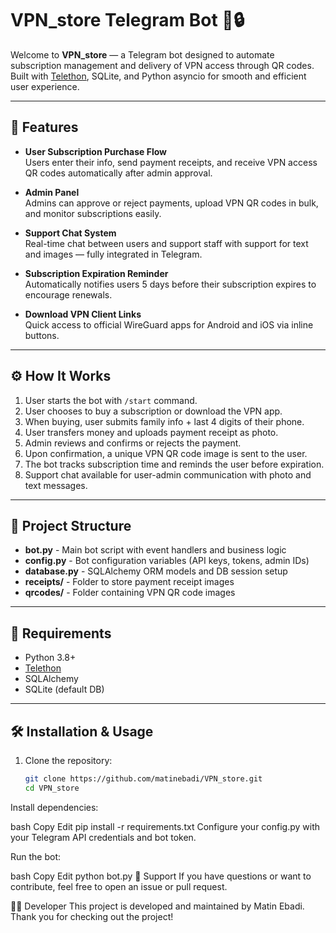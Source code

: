 # VPN_store Telegram Bot 🤖🔒

Welcome to **VPN_store** — a Telegram bot designed to automate subscription management and delivery of VPN access through QR codes.  
Built with [Telethon](https://github.com/LonamiWebs/Telethon), SQLite, and Python asyncio for smooth and efficient user experience.

---

## 🚀 Features

- **User Subscription Purchase Flow**  
  Users enter their info, send payment receipts, and receive VPN access QR codes automatically after admin approval.

- **Admin Panel**  
  Admins can approve or reject payments, upload VPN QR codes in bulk, and monitor subscriptions easily.

- **Support Chat System**  
  Real-time chat between users and support staff with support for text and images — fully integrated in Telegram.

- **Subscription Expiration Reminder**  
  Automatically notifies users 5 days before their subscription expires to encourage renewals.

- **Download VPN Client Links**  
  Quick access to official WireGuard apps for Android and iOS via inline buttons.

---

## ⚙️ How It Works

1. User starts the bot with `/start` command.  
2. User chooses to buy a subscription or download the VPN app.  
3. When buying, user submits family info + last 4 digits of their phone.  
4. User transfers money and uploads payment receipt as photo.  
5. Admin reviews and confirms or rejects the payment.  
6. Upon confirmation, a unique VPN QR code image is sent to the user.  
7. The bot tracks subscription time and reminds the user before expiration.  
8. Support chat available for user-admin communication with photo and text messages.

---

## 📂 Project Structure

- **bot.py** - Main bot script with event handlers and business logic  
- **config.py** - Bot configuration variables (API keys, tokens, admin IDs)  
- **database.py** - SQLAlchemy ORM models and DB session setup  
- **receipts/** - Folder to store payment receipt images  
- **qrcodes/** - Folder containing VPN QR code images  

---

## 🔧 Requirements

- Python 3.8+  
- [Telethon](https://pypi.org/project/telethon/)  
- SQLAlchemy  
- SQLite (default DB)

---

## 🛠 Installation & Usage

1. Clone the repository:  
   ```bash
   git clone https://github.com/matinebadi/VPN_store.git
   cd VPN_store
Install dependencies:

bash
Copy
Edit
pip install -r requirements.txt
Configure your config.py with your Telegram API credentials and bot token.

Run the bot:

bash
Copy
Edit
python bot.py
📩 Support
If you have questions or want to contribute, feel free to open an issue or pull request.

🧑‍💻 Developer
This project is developed and maintained by Matin Ebadi.
Thank you for checking out the project!
